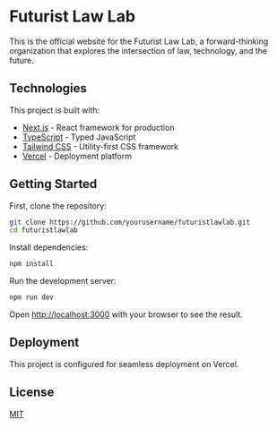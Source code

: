 # Futurist Law Lab

This is the official website for the Futurist Law Lab, a forward-thinking organization that explores the intersection of law, technology, and the future.

## Technologies

This project is built with:

- [Next.js](https://nextjs.org/) - React framework for production
- [TypeScript](https://www.typescriptlang.org/) - Typed JavaScript
- [Tailwind CSS](https://tailwindcss.com/) - Utility-first CSS framework
- [Vercel](https://vercel.com/) - Deployment platform

## Getting Started

First, clone the repository:

```bash
git clone https://github.com/yourusername/futuristlawlab.git
cd futuristlawlab
```

Install dependencies:

```bash
npm install
```

Run the development server:

```bash
npm run dev
```

Open [http://localhost:3000](http://localhost:3000) with your browser to see the result.

## Deployment

This project is configured for seamless deployment on Vercel.

## License

[MIT](https://choosealicense.com/licenses/mit/)
